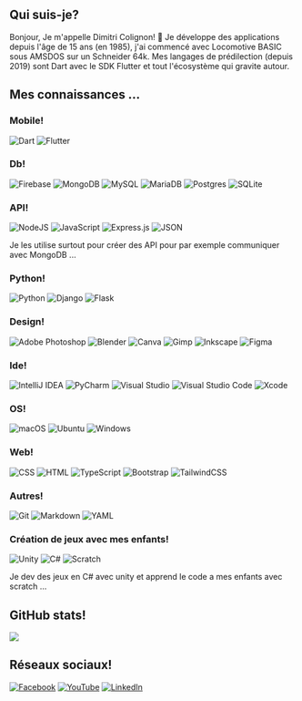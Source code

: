 ## Qui suis-je?

Bonjour, Je m'appelle Dimitri Colignon! 👋 
Je développe des applications depuis l'âge de 15 ans (en 1985), j'ai commencé avec Locomotive BASIC sous AMSDOS sur un Schneider 64k.
Mes langages de prédilection (depuis 2019) sont Dart avec le SDK Flutter et tout l'écosystème qui gravite autour.

## Mes connaissances ...

### Mobile!
![Dart](https://img.shields.io/badge/dart-%230175C2.svg?style=for-the-badge&logo=dart&logoColor=white)
![Flutter](https://img.shields.io/badge/Flutter-%2302569B.svg?style=for-the-badge&logo=Flutter&logoColor=white)

### Db!
![Firebase](https://img.shields.io/badge/firebase-%23039BE5.svg?style=for-the-badge&logo=firebase)
![MongoDB](https://img.shields.io/badge/MongoDB-%234ea94b.svg?style=for-the-badge&logo=mongodb&logoColor=white)
![MySQL](https://img.shields.io/badge/mysql-%2300f.svg?style=for-the-badge&logo=mysql&logoColor=white)
![MariaDB](https://img.shields.io/badge/MariaDB-003545?style=for-the-badge&logo=mariadb&logoColor=white)
![Postgres](https://img.shields.io/badge/Postgres-%23316192.svg?style=for-the-badge&logo=postgresql&logoColor=white)
![SQLite](https://img.shields.io/badge/sqlite-%2307405e.svg?style=for-the-badge&logo=sqlite&logoColor=white)

### API!
![NodeJS](https://img.shields.io/badge/node.js-6DA55F?style=for-the-badge&logo=node.js&logoColor=white)
![JavaScript](https://img.shields.io/badge/javascript-%23323330.svg?style=for-the-badge&logo=javascript&logoColor=%23F7DF1E)
![Express.js](https://img.shields.io/badge/Express.js-%23404d59.svg?style=for-the-badge&logo=express&logoColor=%2361DAFB)
![JSON](https://img.shields.io/badge/JSON-000?style=for-the-badge&logo=json&logoColor=fff)

Je les utilise surtout pour créer des API pour par exemple communiquer avec MongoDB ...

### Python!
![Python](https://img.shields.io/badge/Python-3776AB?style=for-the-badge&logo=python&logoColor=fff)
![Django](https://img.shields.io/badge/Django-%23092E20.svg?style=for-the-badge&logo=django&logoColor=white)
![Flask](https://img.shields.io/badge/Flask-000?style=for-the-badge&logo=flask&logoColor=fff)

### Design!
![Adobe Photoshop](https://img.shields.io/badge/Adobe%20Photoshop-31A8FF?style=for-the-badge&logo=Adobe%20Photoshop&logoColor=black)
![Blender](https://img.shields.io/badge/Blender-%23F5792A.svg?style=for-the-badge&logo=blender&logoColor=white)
![Canva](https://img.shields.io/badge/Canva-%2300C4CC.svg?&style=for-the-badge&logo=Canva&logoColor=white)
![Gimp](https://img.shields.io/badge/Gimp-5C5543?style=for-the-badge&logo=gimp&logoColor=white)
![Inkscape](https://img.shields.io/badge/Inkscape-000000?style=for-the-badge&logo=Inkscape&logoColor=white)
![Figma](https://img.shields.io/badge/figma-%23F24E1E.svg?style=for-the-badge&logo=figma&logoColor=white)

### Ide!
![IntelliJ IDEA](https://img.shields.io/badge/IntelliJIDEA-000000.svg?style=for-the-badge&logo=intellij-idea&logoColor=white)
![PyCharm](https://img.shields.io/badge/PyCharm-000?style=for-the-badge&logo=pycharm&logoColor=fff)
![Visual Studio](https://custom-icon-badges.demolab.com/badge/Visual%20Studio-5C2D91.svg?style=for-the-badge&logo=visual-studio&logoColor=white)
![Visual Studio Code](https://custom-icon-badges.demolab.com/badge/Visual%20Studio%20Code-0078d7.svg?style=for-the-badge&logo=vsc&logoColor=white)
![Xcode](https://img.shields.io/badge/Xcode-007ACC?style=for-the-badge&logo=Xcode&logoColor=white)

### OS!
![macOS](https://img.shields.io/badge/macOS-000000?style=for-the-badge&logo=apple&logoColor=F0F0F0)
![Ubuntu](https://img.shields.io/badge/Ubuntu-E95420?style=for-the-badge&logo=ubuntu&logoColor=white)
![Windows](https://custom-icon-badges.demolab.com/badge/Windows-0078D6?style=for-the-badge&logo=windows11&logoColor=white)

### Web!
![CSS](https://img.shields.io/badge/CSS-1572B6?style=for-the-badge&logo=css3&logoColor=fff)
![HTML](https://img.shields.io/badge/HTML-%23E34F26.svg?style=for-the-badge&logo=html5&logoColor=white)
![TypeScript](https://img.shields.io/badge/TypeScript-3178C6?style=for-the-badge&logo=typescript&logoColor=fff)
![Bootstrap](https://img.shields.io/badge/Bootstrap-7952B3?style=for-the-badge&logo=bootstrap&logoColor=fff)
![TailwindCSS](https://img.shields.io/badge/Tailwind%20CSS-%2338B2AC.svg?style=for-the-badge&logo=tailwind-css&logoColor=white)

### Autres!
![Git](https://img.shields.io/badge/Git-F05032?style=for-the-badge&logo=git&logoColor=fff)
![Markdown](https://img.shields.io/badge/Markdown-%23000000.svg?style=for-the-badge&logo=markdown&logoColor=white)
![YAML](https://img.shields.io/badge/YAML-CB171E?style=for-the-badge&logo=yaml&logoColor=fff)

### Création de jeux avec mes enfants!
![Unity](https://img.shields.io/badge/Unity-%23000000.svg?style=for-the-badge&logo=unity&logoColor=white)
![C#](https://custom-icon-badges.demolab.com/badge/C%23-%23239120.svg?style=for-the-badge&logo=cshrp&logoColor=white)
![Scratch](https://img.shields.io/badge/Scratch-4D97FF?style=for-the-badge&logo=scratch&logoColor=fff)

Je dev des jeux en C# avec unity et apprend le code a mes enfants avec scratch ...

## GitHub stats!

![](https://github-readme-stats.vercel.app/api/top-langs/?username=dimitri-colignon&theme=dark&hide_border=true&include_all_commits=false&count_private=false&layout=compact)

## Réseaux sociaux!

[![Facebook](https://img.shields.io/badge/Facebook-%231877F2.svg?style=for-the-badge&logo=Facebook&logoColor=white)](https://www.facebook.com/DColignon)
[![YouTube](https://img.shields.io/badge/YouTube-%23FF0000.svg?style=for-the-badge&logo=YouTube&logoColor=white)](https://www.youtube.com/@DColignon)
[![LinkedIn](https://img.shields.io/badge/LinkedIn-%230077B5.svg?style=for-the-badge&logo=linkedin&logoColor=white)](https://www.linkedin.com/in/dimitri-colignon-a9b9ab105/)
